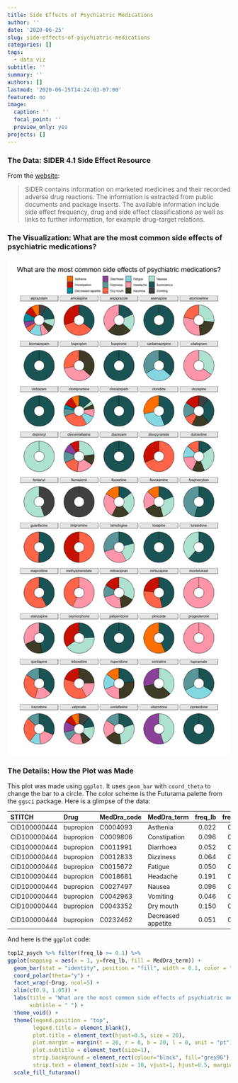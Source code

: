 ```yaml
---
title: Side Effects of Psychiatric Medications
author: ''
date: '2020-06-25'
slug: side-effects-of-psychiatric-medications
categories: []
tags:
  - data viz
subtitle: ''
summary: ''
authors: []
lastmod: '2020-06-25T14:24:03-07:00'
featured: no
image:
  caption: ''
  focal_point: ''
  preview_only: yes
projects: []
---
```






### The Data: SIDER 4.1 Side Effect Resource

From the [website](http://sideeffects.embl.de/):

> SIDER contains information on marketed medicines and their recorded adverse drug reactions. The information is extracted from public documents and package inserts. The available information include side effect frequency, drug and side effect classifications as well as links to further information, for example drug–target relations.

### The Visualization: What are the most common side effects of psychiatric medications?






<img src="staticunnamed-chunk-4-1.png" width="864" />

### The Details: How the Plot was Made

This plot was made using `ggplot`. It uses `geom_bar` with `coord_theta` to change the bar to a circle. The color scheme is the Futurama palette from the `ggsci` package. Here is a glimpse of the data:


|STITCH       |Drug      |MedDra_code |MedDra_term        | freq_lb| freq_ub|
|:------------|:---------|:-----------|:------------------|-------:|-------:|
|CID100000444 |bupropion |C0004093    |Asthenia           |   0.022|   0.164|
|CID100000444 |bupropion |C0009806    |Constipation       |   0.096|   0.096|
|CID100000444 |bupropion |C0011991    |Diarrhoea          |   0.052|   0.052|
|CID100000444 |bupropion |C0012833    |Dizziness          |   0.064|   0.064|
|CID100000444 |bupropion |C0015672    |Fatigue            |   0.050|   0.050|
|CID100000444 |bupropion |C0018681    |Headache           |   0.191|   0.290|
|CID100000444 |bupropion |C0027497    |Nausea             |   0.096|   0.096|
|CID100000444 |bupropion |C0042963    |Vomiting           |   0.046|   0.170|
|CID100000444 |bupropion |C0043352    |Dry mouth          |   0.150|   0.150|
|CID100000444 |bupropion |C0232462    |Decreased appetite |   0.051|   0.051|

And here is the `ggplot` code:


```r
top12_psych %>% filter(freq_lb >= 0.1) %>% 
ggplot(mapping = aes(x = 1, y=freq_lb, fill = MedDra_term)) + 
  geom_bar(stat = "identity", position = "fill", width = 0.1, color = "black") +
  coord_polar(theta="y") +
  facet_wrap(~Drug, ncol=5) +
  xlim(c(0.9, 1.05)) +
  labs(title = "What are the most common side effects of psychiatric medications?",
       subtitle = " ") +
  theme_void() +
  theme(legend.position = "top",
        legend.title = element_blank(),
        plot.title = element_text(hjust=0.5, size = 20),
        plot.margin = margin(t = 20, r = 0, b = 20, l = 0, unit = "pt"),
        plot.subtitle = element_text(size=1),
        strip.background = element_rect(colour="black", fill="grey90"),
        strip.text = element_text(size = 10, vjust=1, hjust=0.5, margin=margin(3,0,3,0,"pt"))) +
  scale_fill_futurama()
```
